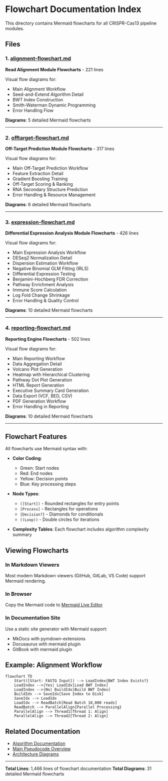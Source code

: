 # Flowchart Documentation Index

This directory contains Mermaid flowcharts for all CRISPR-Cas13 pipeline modules.

## Files

### 1. [alignment-flowchart.md](alignment-flowchart.md)
**Read Alignment Module Flowcharts** - 221 lines

Visual flow diagrams for:
- Main Alignment Workflow
- Seed-and-Extend Algorithm Detail
- BWT Index Construction
- Smith-Waterman Dynamic Programming
- Error Handling Flow

**Diagrams**: 5 detailed Mermaid flowcharts

---

### 2. [offtarget-flowchart.md](offtarget-flowchart.md)
**Off-Target Prediction Module Flowcharts** - 317 lines

Visual flow diagrams for:
- Main Off-Target Prediction Workflow
- Feature Extraction Detail
- Gradient Boosting Training
- Off-Target Scoring & Ranking
- RNA Secondary Structure Prediction
- Error Handling & Resource Management

**Diagrams**: 6 detailed Mermaid flowcharts

---

### 3. [expression-flowchart.md](expression-flowchart.md)
**Differential Expression Analysis Module Flowcharts** - 426 lines

Visual flow diagrams for:
- Main Expression Analysis Workflow
- DESeq2 Normalization Detail
- Dispersion Estimation Workflow
- Negative Binomial GLM Fitting (IRLS)
- Differential Expression Testing
- Benjamini-Hochberg FDR Correction
- Pathway Enrichment Analysis
- Immune Score Calculation
- Log Fold Change Shrinkage
- Error Handling & Quality Control

**Diagrams**: 10 detailed Mermaid flowcharts

---

### 4. [reporting-flowchart.md](reporting-flowchart.md)
**Reporting Engine Flowcharts** - 502 lines

Visual flow diagrams for:
- Main Reporting Workflow
- Data Aggregation Detail
- Volcano Plot Generation
- Heatmap with Hierarchical Clustering
- Pathway Dot Plot Generation
- HTML Report Generation
- Executive Summary Card Generation
- Data Export (VCF, BED, CSV)
- PDF Generation Workflow
- Error Handling in Reporting

**Diagrams**: 10 detailed Mermaid flowcharts

---

## Flowchart Features

All flowcharts use Mermaid syntax with:

- **Color Coding**:
  - Green: Start nodes
  - Red: End nodes
  - Yellow: Decision points
  - Blue: Key processing steps

- **Node Types**:
  - `([Start])` - Rounded rectangles for entry points
  - `[Process]` - Rectangles for operations
  - `{Decision?}` - Diamonds for conditionals
  - `((Loop))` - Double circles for iterations

- **Complexity Tables**: Each flowchart includes algorithm complexity summary

## Viewing Flowcharts

### In Markdown Viewers
Most modern Markdown viewers (GitHub, GitLab, VS Code) support Mermaid rendering.

### In Browser
Copy the Mermaid code to [Mermaid Live Editor](https://mermaid.live/)

### In Documentation Site
Use a static site generator with Mermaid support:
- MkDocs with pymdown-extensions
- Docusaurus with mermaid plugin
- GitBook with mermaid plugin

## Example: Alignment Workflow

```mermaid
flowchart TD
    Start([Start: FASTQ Input]) --> LoadIndex{BWT Index Exists?}
    LoadIndex -->|Yes| LoadIdx[Load BWT Index]
    LoadIndex -->|No| BuildIdx[Build BWT Index]
    BuildIdx --> SaveIdx[Save Index to Disk]
    SaveIdx --> LoadIdx
    LoadIdx --> ReadBatch[Read Batch 10,000 reads]
    ReadBatch --> ParallelAlign{Parallel Processing}
    ParallelAlign --> Thread1[Thread 1: Align]
    ParallelAlign --> Thread2[Thread 2: Align]
```

## Related Documentation

- [Algorithm Documentation](../algorithms/)
- [Main Pseudocode Overview](../PSEUDOCODE.md)
- [Architecture Diagrams](../architecture-diagrams/)

---

**Total Lines**: 1,466 lines of flowchart documentation
**Total Diagrams**: 31 detailed Mermaid flowcharts
